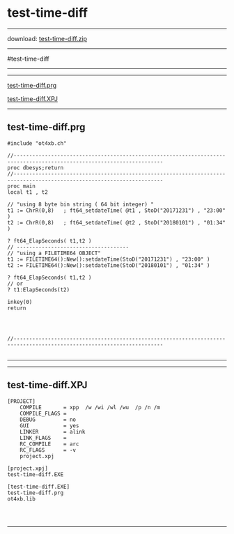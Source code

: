 # test-time-diff  
 
------ 
 
download: [test-time-diff.zip](test-time-diff.zip) 
 
 
------ 
          
#test-time-diff                 
  
----  
  
 
------ 
 
 
[test-time-diff.prg](#test-time-diff.prg)   
 
[test-time-diff.XPJ](#test-time-diff.XPJ)   
 
------ 
 
## test-time-diff.prg  
       
``` 
#include "ot4xb.ch"

//----------------------------------------------------------------------------------------------------------------------
proc dbesys;return
//----------------------------------------------------------------------------------------------------------------------
proc main                                                 
local t1 , t2 

// "using 8 byte bin string ( 64 bit integer) "
t1 := ChrR(0,8)   ; ft64_setdateTime( @t1 , StoD("20171231") , "23:00" )
t2 := ChrR(0,8)   ; ft64_setdateTime( @t2 , StoD("20180101") , "01:34" )

? ft64_ElapSeconds( t1,t2 )
// ------------------------------------
// "using a FILETIME64 OBJECT"
t1 := FILETIME64():New():setdateTime(StoD("20171231") , "23:00" )
t2 := FILETIME64():New():setdateTime(StoD("20180101") , "01:34" )

? ft64_ElapSeconds( t1,t2 )
// or
? t1:ElapSeconds(t2)                   

inkey(0)
return 




//----------------------------------------------------------------------------------------------------------------------
       
``` 
       
------ 
 
------ 
 
## test-time-diff.XPJ  
       
``` 
[PROJECT]
    COMPILE       = xpp  /w /wi /wl /wu  /p /n /m
    COMPILE_FLAGS = 
    DEBUG         = no
    GUI           = yes
    LINKER        = alink
    LINK_FLAGS    =
    RC_COMPILE    = arc
    RC_FLAGS      = -v
    project.xpj

[project.xpj]
test-time-diff.EXE

[test-time-diff.EXE]
test-time-diff.prg
ot4xb.lib


       
``` 
       
------ 
